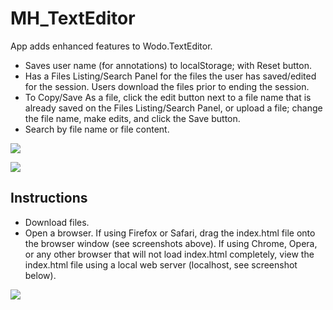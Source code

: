 # MH_TextEditor
App adds enhanced features to Wodo.TextEditor.
- Saves user name (for annotations) to localStorage; with Reset button.
- Has a Files Listing/Search Panel for the files the user has saved/edited for the session.
  Users download the files prior to ending the session.
- To Copy/Save As a file, click the edit button next to a file name that is already saved on the Files Listing/Search Panel,
  or upload a file; change the file name, make edits, and click the Save button.
- Search by file name or file content.

<p><img src="screenshots/screenshots/MH_TextEditor__doc.jpg" /></p>
<p><img src="screenshots/screenshots/MH_TextEditor__FilesListing_Search_Panel.jpg" /></p>

## Instructions
- Download files.
- Open a browser.
  If using Firefox or Safari, drag the index.html file onto the browser window (see screenshots above).
  If using Chrome, Opera, or any other browser that will not load index.html completely, 
     view the index.html file using a local web server (localhost, see screenshot below).

<p><img src="screenshots/screenshots/MH_TextEditor__localhost.jpg" /></p>
